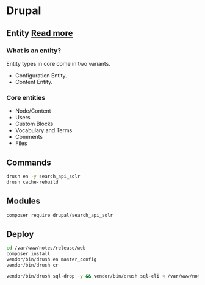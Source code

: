 # Drupal

## Entity [Read more](https://www.drupal.org/docs/8/api/entity-api)
### What is an entity?
Entity types in core come in two variants.
- Configuration Entity.
- Content Entity.

### Core entities
- Node/Content
- Users
- Custom Blocks
- Vocabulary and Terms
- Comments
- Files

## Commands
```bash
drush en -y search_api_solr
drush cache-rebuild
```

## Modules
```bash
composer require drupal/search_api_solr
```

## Deploy
```bash
cd /var/www/notes/release/web
composer install
vendor/bin/drush en master_config
vendor/bin/drush cr

vendor/bin/drush sql-drop -y && vendor/bin/drush sql-cli < /var/www/notes/release/backup/notes.sql;
```
